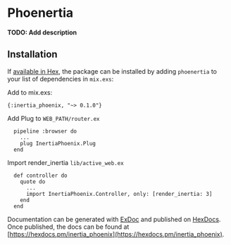 # Phoenertia

**TODO: Add description**

## Installation

If [available in Hex](https://hex.pm/docs/publish), the package can be installed
by adding `phoenertia` to your list of dependencies in `mix.exs`:

Add to mix.exs:
```
{:inertia_phoenix, "~> 0.1.0"}
```

Add Plug to `WEB_PATH/router.ex`
```
  pipeline :browser do
    ...
    plug InertiaPhoenix.Plug
  end
```

Import render_inertia `lib/active_web.ex`
```
  def controller do
    quote do
      ...
      import InertiaPhoenix.Controller, only: [render_inertia: 3]
    end
  end
```

Documentation can be generated with [ExDoc](https://github.com/elixir-lang/ex_doc)
and published on [HexDocs](https://hexdocs.pm). Once published, the docs can
be found at [https://hexdocs.pm/inertia_phoenix](https://hexdocs.pm/inertia_phoenix).

